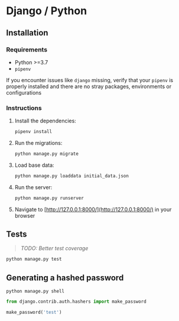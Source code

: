 # Django / Python

## Installation

### Requirements

* Python >=3.7
* `pipenv`

If you encounter issues like `django` missing, verify that your `pipenv` is properly installed and there are no stray packages, environments or configurations

### Instructions

1. Install the dependencies:  
    ```bash
    pipenv install
    ```
2. Run the migrations:  
    ```bash
    python manage.py migrate
    ```
3. Load base data:  
    ```bash
    python manage.py loaddata initial_data.json
    ```
4. Run the server:  
    ```bash
    python manage.py runserver
    ```
5. Navigate to [http://127.0.0.1:8000/](http://127.0.0.1:8000/) in your browser

## Tests

> _TODO: Better test coverage_

```bash
python manage.py test
```

## Generating a hashed password

`python manage.py shell`

```python
from django.contrib.auth.hashers import make_password

make_password('test')
```
